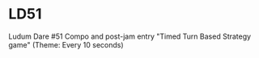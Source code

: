 # LD51
Ludum Dare #51 Compo and post-jam entry "Timed Turn Based Strategy game" (Theme: Every 10 seconds)
